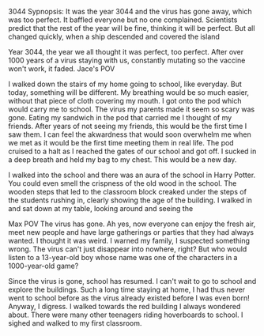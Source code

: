 3044
Sypnopsis: It was the year 3044 and the virus has gone away, which was too perfect. It baffled everyone but no one complained. Scientists predict that the rest of the year will be fine, thinking it will be perfect. But all changed quickly, when a ship descended and covered the island

Year 3044, the year we all thought it was perfect, too perfect.
After over 1000 years of a virus staying with us, constantly mutating so the vaccine won't work, it faded.
Jace's POV

I walked down the stairs of my home going to school, like everyday. But today, something will be different. My breathing would be so much easier, without that piece of cloth covering my mouth. I got onto the pod which would carry me to school. The virus my parents made it seem so scary was gone. Eating my sandwich in the pod that carried me I thought of my friends. After years of not seeing my friends, this would be the first time I saw them. I can feel the akwardness that would soon overwhelm me when we met as it would be the first time meeting them in real life. The pod cruised to a halt as I reached the gates of our school and got off. I sucked in a deep breath and held my bag to my chest. This would be a new day.

I walked into the school and there was an aura of the school in Harry Potter. You could even smell the crispness of the old wood in the school. The wooden steps that led to the classroom block creaked under the steps of the students rushing in, clearly showing the age of the building. I walked in and sat down at my table, looking around and seeing the 





Max POV
The virus has gone. Ah yes, now everyone can enjoy the fresh air, meet new people and have large gatherings or parties that they had always wanted. I thought it was weird. I warned my family, I suspected something wrong. The virus can't just disappear into nowhere, right? But who would listen to a 13-year-old boy whose name was one of the characters in a 1000-year-old game?

Since the virus is gone, school has resumed. I can't wait to go to school and explore the buildings. Such a long time staying at home, I had thus never went to school before as the virus already existed before I was even born! Anyway, I digress. I walked towards the red building I always wondered about. There were many other teenagers riding hoverboards to school. I sighed and walked to my first classroom. 
